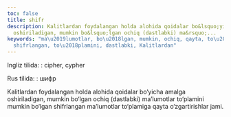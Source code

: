 ```yaml
---
toc: false
title: shifr
description: Kalitlardan foydalangan holda alohida qoidalar bo&lsquo;yicha amalga
  oshiriladigan, mumkin bo&lsquo;lgan ochiq (dastlabki) ma&rsquo;...
keywords: "ma\u2019lumotlar, bo\u2018lgan, mumkin, ochiq, qayta, to\u2018plamiga,
  shifrlangan, to\u2018plamini, dastlabki, Kalitlardan"
---
```


Ingliz tilida:
:   cipher, cypher

Rus tilida:
:   шифр

Kalitlardan foydalangan holda alohida qoidalar bo‘yicha amalga oshiriladigan, mumkin bo‘lgan ochiq (dastlabki) ma’lumotlar to‘plamini mumkin bo‘lgan shifrlangan ma’lumotlar to‘plamiga qayta o‘zgartirishlar jami.